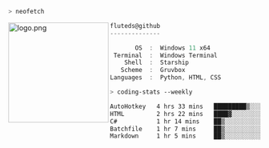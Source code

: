 ```zsh
> neofetch
```

<!--img align="left" src="https://github.com/fluteds.png" alt="logo.png" width="200"/>-->
<img align="left" src="https://external-content.duckduckgo.com/iu/?u=https%3A%2F%2F78.media.tumblr.com%2F975fca5f82161b190efdcaa05ffbd4ec%2Ftumblr_p6q6m9TJF01x3p3jmo1_500.png&f=1&nofb=1" alt="logo.png" width="200"/>

```csharp
fluteds@github
--------------

       OS  :  Windows 11 x64
 Terminal  :  Windows Terminal
    Shell  :  Starship
   Scheme  :  Gruvbox
Languages  :  Python, HTML, CSS
```

```zsh
> coding-stats --weekly
```

<!--START_SECTION:waka-->

```txt
AutoHotkey   4 hrs 33 mins   █████████▒░░░░░░░░░░░░░░░   36.88 %
HTML         2 hrs 22 mins   ████▓░░░░░░░░░░░░░░░░░░░░   19.27 %
C#           1 hr 14 mins    ██▒░░░░░░░░░░░░░░░░░░░░░░   09.99 %
Batchfile    1 hr 7 mins     ██▒░░░░░░░░░░░░░░░░░░░░░░   09.09 %
Markdown     1 hr 5 mins     ██▒░░░░░░░░░░░░░░░░░░░░░░   08.89 %
```

<!--END_SECTION:waka-->
